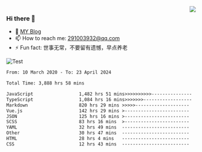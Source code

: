 <img align='right' src='https://github-readme-stats.vercel.app/api?username=niaogege&show_icons=true&theme=radical'/>

### Hi there 👋

- 🌱 [MY Blog](https://bythewayer.com/)
- 📫 How to reach me: 291003932@qq.com
- ⚡ Fun fact:  世事无常，不要留有遗憾，早点养老

![Test](https://github-readme-stats.vercel.app/api/top-langs/?username=niaogege&layout=compact)

<!--START_SECTION:waka-->

```txt
From: 10 March 2020 - To: 23 April 2024

Total Time: 3,888 hrs 58 mins

JavaScript                 1,482 hrs 51 mins>>>>>>>>>>---------------   38.13 %
TypeScript                 1,084 hrs 16 mins>>>>>>>------------------   27.88 %
Markdown                   820 hrs 29 mins >>>>>--------------------   21.10 %
Vue.js                     142 hrs 29 mins >------------------------   03.66 %
JSON                       125 hrs 16 mins >------------------------   03.22 %
SCSS                       83 hrs 16 mins  >------------------------   02.14 %
YAML                       32 hrs 49 mins  -------------------------   00.84 %
Other                      30 hrs 47 mins  -------------------------   00.79 %
HTML                       28 hrs 4 mins   -------------------------   00.72 %
CSS                        12 hrs 43 mins  -------------------------   00.33 %
```

<!--END_SECTION:waka-->
